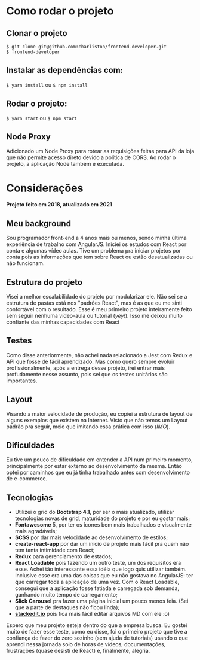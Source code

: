 # Como rodar o projeto

 ## Clonar o projeto

 ```
$ git clone git@github.com:charliston/frontend-developer.git
$ frontend-developer
 ```

## Instalar as dependências com:
`$ yarn install`
ou
`$ npm install`

## Rodar o projeto:
`$ yarn start`
ou
`$ npm start`

## Node Proxy
Adicionado um Node Proxy para rotear as requisições feitas para API da loja que não permite acesso direto devido a política de CORS. Ao rodar o projeto, a aplicação Node também é executada.

# Considerações

**Projeto feito em 2018, atualizado em 2021**

## Meu background
Sou programador front-end a 4 anos mais ou menos, sendo minha última experiência de trabalho com AngularJS. Iniciei os
estudos com React por conta e algumas vídeo aulas. Tive um problema pra iniciar projetos por conta pois as informações
que tem sobre React ou estão desatualizadas ou não funcionam.

## Estrutura do projeto
Visei a melhor escalabilidade do projeto por modularizar ele. Não sei se a estrutura de pastas está nos "padrões React",
mas é as que eu me sinti confortável com o resultado.
Esse é meu primeiro projeto inteiramente feito sem seguir nenhuma vídeo-aula ou tutorial (*yey!*). Isso me deixou muito
confiante das minhas capacidades com React

## Testes
Como disse anteriormente, não achei nada relacionado a Jest com Redux e API que fosse de fácil aprendizado. Mas como
quero sempre evoluir profissionalmente, após a entrega desse projeto, irei entrar mais profudamente nesse assunto, pois
sei que os testes unitários são importantes.

## Layout
Visando a maior velocidade de produção, eu copiei a estrutura de layout de alguns exemplos que existem na Internet.
Visto que não temos um Layout padrão pra seguir, meio que imitando essa prática com isso (*IMO*).

## Dificuldades
Eu tive um pouco de dificuldade em entender a API num primeiro momento, principalmente por estar externo ao desenvolvimento
da mesma. Então optei por caminhos que eu já tinha trabalhado antes com desenvolvimento de e-commerce.

## Tecnologias
- Utilizei o grid do **Bootstrap 4.1**, por ser o mais atualizado, utilizar tecnologias novas de grid, maturidade do projeto e
por eu gostar mais;
- **Fontawesome** 5, por ter os ícones bem mais trabalhados e visualmente mais agradáveis;
- **SCSS** por dar mais velocidade ao desenvolvimento de estilos;
- **create-react-app** por dar um início de projeto mais fácil pra quem não tem tanta intimidade com React;
- **Redux** para gerenciamento de estados;
- **React Loadable** pois fazendo um outro teste, um dos requisitos era esse. Achei tão interessante essa idéia que logo quis
utilizar também. Inclusive esse era uma das coisas que eu não gostava no AngularJS: ter que carregar toda a aplicação de
uma vez. Com o React Loadable, consegui que a aplicação fosse fatiada e carregada sob demanda, ganhando muito tempo de
carregamento;
- **Slick Carousel** pra fazer uma página inicial um pouco menos feia. (Sei que a parte de destaques não ficou linda);
- **[stackedit.io](stackedit.io)** pois fica mais fácil editar arquivos MD com ele :o)

Espero que meu projeto esteja dentro do que a empresa busca. Eu gostei muito de fazer esse teste, como eu disse, foi o
primeiro projeto que tive a confiança de fazer do zero sozinho (sem ajuda de tutoriais) usando o que aprendi nessa
jornada solo de horas de vídeos, documentações, frustrações (quase desisti de React) e, finalmente, alegria.
